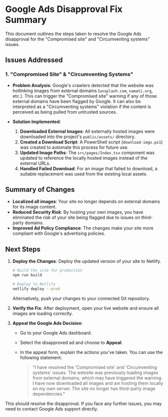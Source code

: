 # Google Ads Disapproval Fix Summary

This document outlines the steps taken to resolve the Google Ads disapproval for the "Compromised site" and "Circumventing systems" issues.

## Issues Addressed

### 1. **"Compromised Site" & "Circumventing Systems"**

*   **Problem Analysis**: Google's crawlers detected that the website was hotlinking images from external domains (`unsplash.com`, `namati.org`, etc.). This can trigger the "Compromised site" warning if any of those external domains have been flagged by Google. It can also be interpreted as a "Circumventing systems" violation if the content is perceived as being pulled from untrusted sources.

*   **Solution Implemented**:
    1.  **Downloaded External Images**: All externally hosted images were downloaded into the project's `public/assets/` directory.
    2.  **Created a Download Script**: A PowerShell script (`download-imgs.ps1`) was created to automate this process for future use.
    3.  **Updated Image Paths**: The `src/pages/Index.tsx` component was updated to reference the locally hosted images instead of the external URLs.
    4.  **Handled Failed Download**: For an image that failed to download, a suitable replacement was used from the existing local assets.

## Summary of Changes

*   **Localized all images**: Your site no longer depends on external domains for its image content.
*   **Reduced Security Risk**: By hosting your own images, you have eliminated the risk of your site being flagged due to issues on third-party domains.
*   **Improved Ad Policy Compliance**: The changes make your site more compliant with Google's advertising policies.

## Next Steps

1.  **Deploy the Changes**: Deploy the updated version of your site to Netlify.
    ```bash
    # Build the site for production
    npm run build

    # Deploy to Netlify
    netlify deploy --prod
    ```
    Alternatively, push your changes to your connected Git repository.

2.  **Verify the Fix**: After deployment, open your live website and ensure all images are loading correctly.

3.  **Appeal the Google Ads Decision**:
    *   Go to your Google Ads dashboard.
    *   Select the disapproved ad and choose to **Appeal**.
    *   In the appeal form, explain the actions you've taken. You can use the following statement:

        > "I have resolved the 'Compromised site' and 'Circumventing systems' issues. The website was previously loading images from external domains, which may have triggered the warning. I have now downloaded all images and am hosting them locally on my own server. The site no longer has third-party image dependencies."

This should resolve the disapproval. If you face any further issues, you may need to contact Google Ads support directly.
